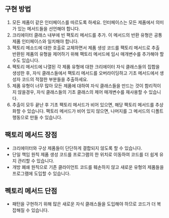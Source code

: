 ## 구현 방법
1. 모든 제품이 같은 인터페이스를 따르도록 하세요. 인터페이스는 모든 제품에서 의미가 있는 메서드들을 선언해야 합니다.
2. 크리에이터 클래스 내부에 빈 팩토리 메서드를 추가. 이 메서드의 반환 유형은 공통 제품 인터페이스와 일치해야 합니다.
3. 팩토리 메소드에 대한 호출로 교체하면서 제품 생성 코드를 팩토리 메서드로 추출
    반환된 제품의 유형을 제어하기 위해 팩토리 메서드에 임시 매개변수를 추가해야 할 수도 있습니다.
4. 팩토리 메서드에 나열된 각 제품 유형에 대한 크리에이터 자식 클래스들의 집합을 생성한 후, 자식 클래스들에서 팩토리 메서드를 오버라이딩하고 기초 메서드에서 생성자 코드의 적절한 부분들을 추출하세요.
5. 제품 유형이 너무 많아 모든 제품에 대하여 자식 클래스들을 만드는 것이 함리적이지 않을경우, 자식 클래스들의 기초 클래스의 제어 매개변수를 재사용할 수 있습니다.
6. 추출이 모두 끝난 후 기초 팩토리 메서드가 비어 있으면, 해당 팩토리 메서드를 추상화할 수 있습니다. 팩토리 메서드가 비어 있지 않으면, 나머지를 그 메서드의 디폴트 행동으로 만들 수 있습니다.

## 팩토리 메서드 장점
- 크리에이터와 구상 제품들이 단단하게 결합되지 않도록 할 수 있습니다.
- 단일 책임 원칙 제품 생성 코드를 프로그램의 한 위치로 이동하여 코드를 더 쉽게 유지 관리할 수 있습니다.
- 개방 폐쇄 원칙으로 기존 클라이언트 코드를 훼손하지 않고 새로운 유형의 제품들을 프로그램에 도입할 수 있습니다.

## 펙토리 메서드 단점
- 패턴을 구현하기 위해 많은 새로운 자식 클래스들을 도입해야 하므로 코드가 더 복잡해질 수 있습니다.
